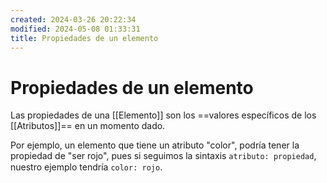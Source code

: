 ```yaml
---
created: 2024-03-26 20:22:34
modified: 2024-05-08 01:33:31
title: Propiedades de un elemento
---
```


# Propiedades de un elemento

Las propiedades de una [[Elemento]] son los ==valores específicos de los [[Atributos]]== en un momento dado.

Por ejemplo, un elemento que tiene un atributo "color", podría tener la propiedad de "ser rojo", pues si seguimos la sintaxis `atributo: propiedad`, nuestro ejemplo tendría `color: rojo`.
